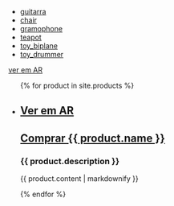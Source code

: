 - [guitarra](/assets/models/fender_stratocaster.usdz)
- [chair](/assets/models/chair_swan.usdz)
- [gramophone](/assets/models/gramophone.usdz)
- [teapot](/assets/models/teapot.usdz)
- [toy_biplane](/assets/models/toy_biplane.usdz)
- [toy_drummer](/assets/models/toy_drummer.usdz)


<script type="module" src="https://unpkg.com/@google/model-viewer/dist/model-viewer.min.js"></script>
<model-viewer src="https://modelviewer.dev/shared-assets/models/Astronaut.glb" alt="A 3D model of an astronaut" auto-rotate camera-controls></model-viewer>
[ver em AR](/assets/models/astronauta/astronauta.usdz)

<ul>
  {% for product in site.products %}
    <li>
      <h2><a href="/assets/models/{{ product.usdz }}">Ver em AR </a></h2>
      <h2><a href="{{ product.link }}">Comprar {{ product.name }}</a></h2>
      <h3>{{ product.description }}</h3>
      <p>{{ product.content | markdownify }}</p>
    </li>
  {% endfor %}
</ul>

